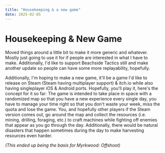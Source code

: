 ```yaml
---
title: "Housekeeping & a new game"
date: 2025-02-05
---
```


# Housekeeping & New Game
Moved things around a little bit to make it more generic and whatever. Mostly just going to use it for if people are interested in what I have to make. Additionally, I'd like to support Beachside Tactics still and make another update so people can have some more replayability, hopefully. 

Additionally, I'm hoping to make a new game, it'll be a game I'd like to release on Steam (Steam having multiplayer support) & itch.io while also having singleplayer iOS & Android ports. Hopefully, you'll play it, here's the concept for it so far: The game is intended to take place in space with a randomized map so that you have a new experience every single day, you have to manage your time right so that you don't waste your week, miss the quota and lose the game. You, and hopefully other players if the Steam version comes out, go around the map and collect the resources (i.e. mining, drilling, foraging, etc.) to craft machines while fighting off enemies that appear as you go through the day. Additionally, there would be natural disasters that happen sometimes during the day to make harvesting resources even harder.

*(This ended up being the basis for Myrkwood: Offshoot)*